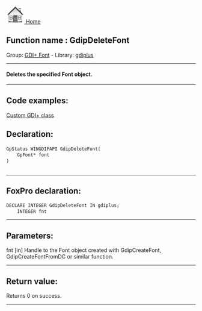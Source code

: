[<img src="../../images/home.png"> Home ](https://github.com/VFPX/Win32API)  

## Function name : GdipDeleteFont
Group: [GDI+ Font](../../functions_group.md#GDIplus_Font)  -  Library: [gdiplus](../../../libraries.md#gdiplus)  
***  


#### Deletes the specified Font object.
***  


## Code examples:
[Custom GDI+ class](../../samples/sample_450.md)  

## Declaration:
```foxpro  
GpStatus WINGDIPAPI GdipDeleteFont(
	GpFont* font
)
  
```  
***  


## FoxPro declaration:
```foxpro  
DECLARE INTEGER GdipDeleteFont IN gdiplus;
	INTEGER fnt  
```  
***  


## Parameters:
fnt
[in] Handle to the Font object created with GdipCreateFont, GdipCreateFontFromDC or similar function.  
***  


## Return value:
Returns 0 on success.  
***  

